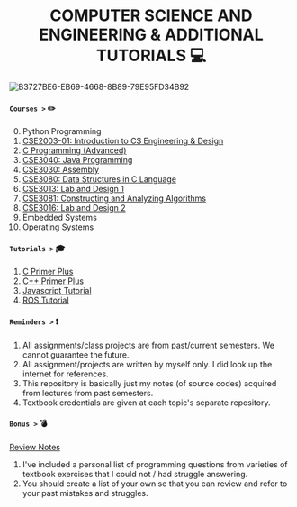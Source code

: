 ### <h1 align="center"> COMPUTER SCIENCE AND ENGINEERING & ADDITIONAL TUTORIALS :computer:

![B3727BE6-EB69-4668-8B89-79E95FD34B92](https://user-images.githubusercontent.com/73013239/105247750-a547fa80-5bb8-11eb-8fc1-5dd52444385d.GIF)


#### **`Courses >`** :pencil2:

 0. Python Programming
 1. [CSE2003-01: Introduction to CS Engineering & Design](https://github.com/yoonBot/Computer-Science-and-Engineering/tree/main/CSE2003:%20Intro%20to%20Engineering%20&%20Design)
 2. [C Programming (Advanced)](https://github.com/yoonBot/Computer-Science-and-Engineering/tree/main/CSE2035:%20Advanced%20C%20Programming)
 3. [CSE3040: Java Programming](https://github.com/yoonBot/Computer-Science-and-Engineering/tree/main/CSE3040:%20Java%20Programming)
 4. [CSE3030: Assembly](https://github.com/yoonBot/Computer-Science-and-Engineering/tree/main/CSE3030:%20Assembly%20Programming)
 5. [CSE3080: Data Structures in C Language](https://github.com/yoonBot/Computer-Science-and-Engineering/tree/main/CSE3080:%20Data%20Structures)
 6. [CSE3013: Lab and Design 1](https://github.com/yoonBot/Computer-Science-and-Engineering/tree/main/CSE3013:%20CSE%20Lab%20and%20Design%201)
 7. [CSE3081: Constructing and Analyzing Algorithms](https://github.com/yoonBot/Computer-Science-and-Engineering/tree/main/CSE3081:%20Foundations%20of%20Algorithms)
 8. [CSE3016: Lab and Design 2](https://github.com/yoonBot/Computer-Science-and-Engineering/tree/main/CSE3016:%20CSE%20Lab%20and%20Design%202)
 9. Embedded Systems
 10. Operating Systems

#### **`Tutorials >`** :mortar_board:

 1. [C Primer Plus](https://github.com/yoonBot/Computer-Science-and-Engineering/tree/main/C%20Primer%20Plus)
 2. [C++ Primer Plus](https://github.com/yoonBot/Computer-Science-and-Engineering/tree/main/C%2B%2B%20Primer%20Plus)
 3. [Javascript Tutorial](https://github.com/yoonBot/Computer-Science-and-Engineering/tree/main/JavaScript%20-%20The%20Definitive%20Guide)
 4. [ROS Tutorial](https://github.com/yoonBot/Computer-Science-and-Engineering/tree/main/Robot%20OS%20(ROS))
 
#### **`Reminders >`** :exclamation:

 1. All assignments/class projects are from past/current semesters. We cannot guarantee the future.
 2. All assignment/projects are written by myself only. I did look up the internet for references.
 3. This repository is basically just my notes (of source codes) acquired from lectures from past semesters.
 4. Textbook credentials are given at each topic's separate repository.
 
#### **`Bonus >`** :bomb:
 
 [Review Notes](https://github.com/yoonBot/Computer-Science-and-Engineering/blob/main/correctionNotes.md)
 1. I've included a personal list of programming questions from varieties of textbook exercises that I could not / had struggle answering.
 2. You should create a list of your own so that you can review and refer to your past mistakes and struggles.
 
